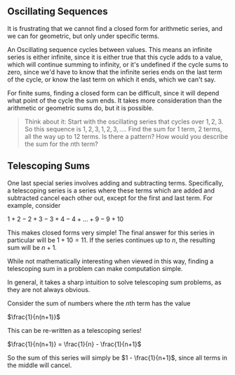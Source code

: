 ## Oscillating Sequences

It is frustrating that we cannot find a closed form for arithmetic series, and we can for geometric, but only under specific terms.

An Oscillating sequence cycles between values. This means an infinite series is either infinite, since it is either true that this cycle adds to a value, which will continue summing to infinity, or it's undefined if the cycle sums to zero, since we'd have to know that the infinite series ends on the last term of the cycle, or know the last term on which it ends, which we can't say.

For finite sums, finding a closed form can be difficult, since it will depend what point of the cycle the sum ends. It takes more consideration than the arithmetic or geometric sums do, but it is possible.

>Think about it: Start with the oscillating series that cycles over $1, 2, 3$. So this sequence is $1, 2, 3, 1, 2, 3, ...$. Find the sum for $1$ term, $2$ terms, all the way up to $12$ terms. Is there a pattern? How would you describe the sum for the $n$th term?

## Telescoping Sums

One last special series involves adding and subtracting terms. Specifically, a telescoping series is a series where these terms which are added and subtracted cancel each other out, except for the first and last term. For example, consider

$1 + 2 - 2 + 3 - 3 + 4 - 4 + ... + 9 - 9 + 10$

This makes closed forms very simple! The final answer for this series in particular will be $1 + 10 = 11$. If the series continues up to $n$, the resulting sum will be $n + 1$.

While not mathematically interesting when viewed in this way, finding a telescoping sum in a problem can make computation simple.

In general, it takes a sharp intuition to solve telescoping sum problems, as they are not always obvious.

Consider the sum of numbers where the $n$th term has the value

$\frac{1}{n(n+1)}$

This can be re-written as a telescoping series!

$\frac{1}{n(n+1)} = \frac{1}{n} - \frac{1}{n+1}$

So the sum of this series will simply be $1 - \frac{1}{n+1}$, since all terms in the middle will cancel.
